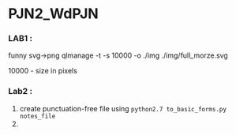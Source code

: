 # PJN2_WdPJN

### LAB1 :
funny svg->png
qlmanage -t -s 10000 -o ./img ./img/full_morze.svg


10000 - size in pixels


### Lab2 :

1. create punctuation-free file using `python2.7 to_basic_forms.py notes_file`
2. 